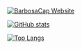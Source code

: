 [![BarbosaCap Website](https://repository-images.githubusercontent.com/300439387/42334900-0572-11eb-832b-a02ff3f6f8e1)](https://barbosacap.com)

[![GitHub stats](https://github-readme-stats.vercel.app/api?username=davidbarbosa23&count_private=true&show_icons=true&hide=issues,contribs)](https://github.com/anuraghazra/github-readme-stats)

[![Top Langs](https://github-readme-stats.vercel.app/api/top-langs/?username=davidbarbosa23&layout=compact)](https://github.com/anuraghazra/github-readme-stats)

